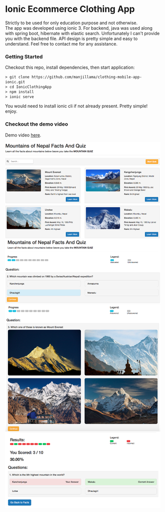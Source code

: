 # Ionic Ecommerce Clothing App

Strictly to be used for only education purpose and not otherwise. <br>
The app was developed using ionic 3. For backend, java was used along with spring boot, hibernate with elastic search. Unfortunately I can't provide you with the backend file. API design is pretty simple and easy to understand. Feel free to contact me for any assistance.

### Getting Started

Checkout this repo, install dependencies, then start application:

```
> git clone https://github.com/manjillama/clothing-mobile-app-ionic.git
> cd IonicClothingApp
> npm install
> ionic serve
```

You would need to install ionic cli if not already present. Pretty simple! enjoy.

### Checkout the demo video

Demo video [here](https://github.com/manjillama/clothing-mobile-app-ionic/blob/master/labim-app.mov?raw=true).

![alt tag](https://github.com/manjillama/angularjs-quizApp/blob/master/Screen%20Shot%202017-06-02%20at%209.58.05%20PM.png)
![alt tag](https://github.com/manjillama/angularjs-quizApp/blob/master/Screen%20Shot%202017-06-02%20at%209.58.29%20PM.png)
![alt tag](https://github.com/manjillama/angularjs-quizApp/blob/master/Screen%20Shot%202017-06-02%20at%209.58.45%20PM.png)
![alt tag](https://github.com/manjillama/angularjs-quizApp/blob/master/Screen%20Shot%202017-06-02%20at%209.59.25%20PM.png)
